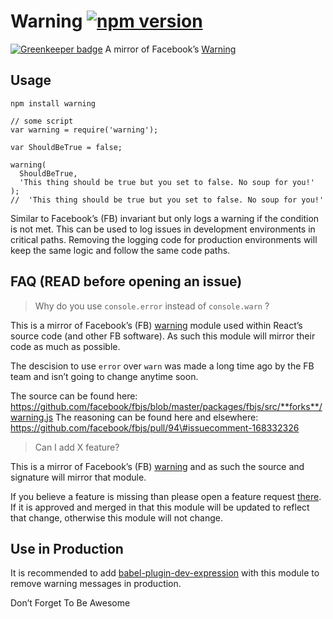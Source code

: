 Warning [![npm version](https://badge.fury.io/js/warning.svg)](https://badge.fury.io/js/warning)
================================================================================================

[![Greenkeeper badge](https://badges.greenkeeper.io/BerkeleyTrue/warning.svg)](https://greenkeeper.io/) A mirror of Facebook’s [Warning](https://github.com/facebook/fbjs/blob/master/packages/fbjs/src/__forks__/warning.js)

Usage
-----

    npm install warning

    // some script
    var warning = require('warning');

    var ShouldBeTrue = false;

    warning(
      ShouldBeTrue,
      'This thing should be true but you set to false. No soup for you!'
    );
    //  'This thing should be true but you set to false. No soup for you!'

Similar to Facebook’s (FB) invariant but only logs a warning if the condition is not met. This can be used to log issues in development environments in critical paths. Removing the logging code for production environments will keep the same logic and follow the same code paths.

FAQ (READ before opening an issue)
----------------------------------

> Why do you use `console.error` instead of `console.warn` ?

This is a mirror of Facebook’s (FB) [warning](https://github.com/facebook/fbjs/blob/master/packages/fbjs/src/__forks__/warning.js) module used within React’s source code (and other FB software). As such this module will mirror their code as much as possible.

The descision to use `error` over `warn` was made a long time ago by the FB team and isn’t going to change anytime soon.

The source can be found here: https://github.com/facebook/fbjs/blob/master/packages/fbjs/src/**forks**/warning.js The reasoning can be found here and elsewhere: https://github.com/facebook/fbjs/pull/94\#issuecomment-168332326

> Can I add X feature?

This is a mirror of Facebook’s (FB) [warning](https://github.com/facebook/fbjs/blob/master/packages/fbjs/src/__forks__/warning.js) and as such the source and signature will mirror that module.

If you believe a feature is missing than please open a feature request [there](https://github.com/facebook/fbjs). If it is approved and merged in that this module will be updated to reflect that change, otherwise this module will not change.

Use in Production
-----------------

It is recommended to add [babel-plugin-dev-expression](https://github.com/4Catalyzer/babel-plugin-dev-expression) with this module to remove warning messages in production.  
  
  
  
  
  
  
  
  
  
  
  
  
  
  
  
  
<span class="small">Don’t Forget To Be Awesome</span>

